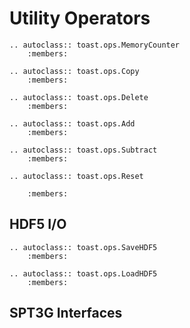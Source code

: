 # Utility Operators

```{eval-rst}
.. autoclass:: toast.ops.MemoryCounter
    :members:
```

```{eval-rst}
.. autoclass:: toast.ops.Copy
    :members:
```

```{eval-rst}
.. autoclass:: toast.ops.Delete
    :members:
```

```{eval-rst}
.. autoclass:: toast.ops.Add
    :members:
```

```{eval-rst}
.. autoclass:: toast.ops.Subtract
    :members:
```

```{eval-rst}
.. autoclass:: toast.ops.Reset

    :members:
```

## HDF5 I/O

```{eval-rst}
.. autoclass:: toast.ops.SaveHDF5
    :members:
```

```{eval-rst}
.. autoclass:: toast.ops.LoadHDF5
    :members:
```

## SPT3G Interfaces

